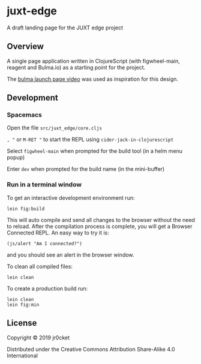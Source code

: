 # juxt-edge

A draft landing page for the JUXT edge project

## Overview

A single page application written in ClojureScript (with figwheel-main, reagent and Bulma.io) as a starting point for the project.

The [bulma launch page video](https://scrimba.com/p/pV5eHk/cvrwyfR) was used as inspiration for this design.

## Development

### Spacemacs

Open the file `src/juxt_edge/core.cljs`

`, "` or `M-RET "` to start the REPL using `cider-jack-in-clojurescript`

Select `figwheel-main` when prompted for the build tool (in a helm menu popup)

Enter `dev` when prompted for the build name (in the mini-buffer)


### Run in a terminal window

To get an interactive development environment run:

    lein fig:build

This will auto compile and send all changes to the browser without the
need to reload. After the compilation process is complete, you will
get a Browser Connected REPL. An easy way to try it is:

    (js/alert "Am I connected?")

and you should see an alert in the browser window.

To clean all compiled files:

    lein clean

To create a production build run:

    lein clean
    lein fig:min


## License

Copyright © 2019 jr0cket

Distributed under the Creative Commons Attribution Share-Alike 4.0 International
